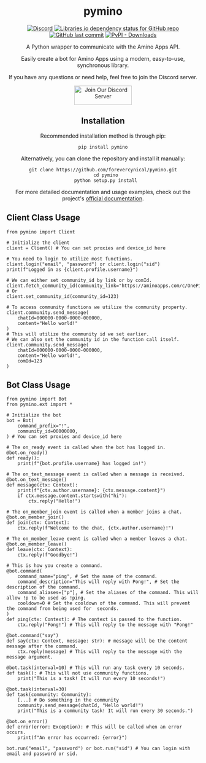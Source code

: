 
<div align="center">
  <h1>pymino</h1>
  
  [![Discord](https://img.shields.io/discord/926853226152755280?color=blueviolet&label=discord%20server)](https://discord.gg/JMJpzpsMNJ)
  [![Libraries.io dependency status for GitHub repo](https://img.shields.io/librariesio/github/forevercynical/pymino?color=blueviolet)](https://libraries.io/github/forevercynical/pymino)
  [![GitHub last commit](https://img.shields.io/github/last-commit/forevercynical/pymino?label=last%20updated&color=blueviolet)](https://github.com/forevercynical/pymino/commits/main)
  [![PyPI - Downloads](https://img.shields.io/pypi/dw/pymino?color=blueviolet)](https://pypi.org/project/pymino/)
  
  <p>A Python wrapper to communicate with the Amino Apps API.</p>
  <p>Easily create a bot for Amino Apps using a modern, easy-to-use, synchronous library.</p>
  
  <p>If you have any questions or need help, feel free to join the Discord server.</p>
  
  <a href="https://discord.gg/JMJpzpsMNJ">
    <img src="https://cdn.discordapp.com/attachments/965797874791223317/1081754594977267833/discord-button.png" alt="Join Our Discord Server" width="150" height="50">
  </a>
  
  <h2>Installation</h2>
  
  <p>Recommended installation method is through pip:</p>
  
  <pre><code>pip install pymino</code></pre>
  
  <p>Alternatively, you can clone the repository and install it manually:</p>
  
  <pre><code>git clone https://github.com/forevercynical/pymino.git
  cd pymino
  python setup.py install</code></pre>
  
  <p>For more detailed documentation and usage examples, check out the project's <a href="https://pymino.info/index.html">official documentation</a>.</p>
</div>

<h2>Client Class Usage</h2>

<pre><code class="language-python">from pymino import Client

# Initialize the client
client = Client() # You can set proxies and device_id here

# You need to login to utilize most functions.
client.login("email", "password") or client.login("sid")
print(f"Logged in as {client.profile.username}")

# We can either set community_id by link or by comId.
client.fetch_community_id(community_link="https://aminoapps.com/c/OnePiece")
# Or
client.set_community_id(community_id=123)

# To access community functions we utilize the community property.
client.community.send_message(
    chatId=000000-0000-0000-000000,
    content="Hello world!"
)
# This will utilize the community id we set earlier.
# We can also set the community id in the function call itself.
client.community.send_message(
    chatId=000000-0000-0000-000000,
    content="Hello world!",
    comId=123
)</code></pre>


<h2>Bot Class Usage</h2>

<pre><code class="language-python">from pymino import Bot
from pymino.ext import *

# Initialize the bot
bot = Bot(
    command_prefix="!",
    community_id=00000000,
) # You can set proxies and device_id here

# The on_ready event is called when the bot has logged in.
@bot.on_ready()
def ready():
    print(f"{bot.profile.username} has logged in!")

# The on_text_message event is called when a message is received.
@bot.on_text_message()
def message(ctx: Context):
    print(f"{ctx.author.username}: {ctx.message.content}")
    if ctx.message.content.startswith("hi"):
        ctx.reply("Hello!")

# The on_member_join event is called when a member joins a chat.
@bot.on_member_join()
def join(ctx: Context):
    ctx.reply(f"Welcome to the chat, {ctx.author.username}!")

# The on_member_leave event is called when a member leaves a chat.
@bot.on_member_leave()
def leave(ctx: Context):
    ctx.reply(f"Goodbye!")

# This is how you create a command.
@bot.command(
    command_name="ping", # Set the name of the command.
    command_description="This will reply with Pong!", # Set the description of the command.
    command_aliases=["p"], # Set the aliases of the command. This will allow !p to be used as !ping.
    cooldown=0 # Set the cooldown of the command. This will prevent the command from being used for <cooldown> seconds.
)
def ping(ctx: Context): # The context is passed to the function.
    ctx.reply("Pong!") # This will reply to the message with "Pong!"

@bot.command("say")
def say(ctx: Context, message: str): # message will be the content message after the command.
    ctx.reply(message) # This will reply to the message with the message argument.

@bot.task(interval=10) # This will run any task every 10 seconds.
def task(): # This will not use community functions.
    print("This is a task! It will run every 10 seconds!")

@bot.task(interval=30)
def task(community: Community):
    [...] # Do something in the community
    community.send_message(chatId, "Hello world!")
    print("This is a community task! It will run every 30 seconds.")

@bot.on_error()
def error(error: Exception): # This will be called when an error occurs.
    print(f"An error has occurred: {error}")

bot.run("email", "password") or bot.run("sid") # You can login with email and password or sid.</code></pre>
